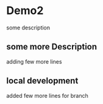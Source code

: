 # Demo2
some description

## some more Description

adding few more lines

## local development
added few more lines for branch